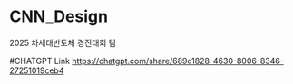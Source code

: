 # CNN_Design
2025 차세대반도체 경진대회 팀

#CHATGPT Link
https://chatgpt.com/share/689c1828-4630-8006-8346-27251019ceb4
